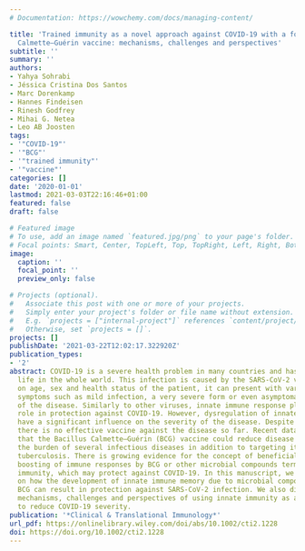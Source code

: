 ```yaml
---
# Documentation: https://wowchemy.com/docs/managing-content/

title: 'Trained immunity as a novel approach against COVID-19 with a focus on Bacillus
  Calmette–Guérin vaccine: mechanisms, challenges and perspectives'
subtitle: ''
summary: ''
authors:
- Yahya Sohrabi
- Jéssica Cristina Dos Santos
- Marc Dorenkamp
- Hannes Findeisen
- Rinesh Godfrey
- Mihai G. Netea
- Leo AB Joosten
tags:
- '"COVID-19"'
- '"BCG"'
- '"trained immunity"'
- '"vaccine"'
categories: []
date: '2020-01-01'
lastmod: 2021-03-03T22:16:46+01:00
featured: false
draft: false

# Featured image
# To use, add an image named `featured.jpg/png` to your page's folder.
# Focal points: Smart, Center, TopLeft, Top, TopRight, Left, Right, BottomLeft, Bottom, BottomRight.
image:
  caption: ''
  focal_point: ''
  preview_only: false

# Projects (optional).
#   Associate this post with one or more of your projects.
#   Simply enter your project's folder or file name without extension.
#   E.g. `projects = ["internal-project"]` references `content/project/deep-learning/index.md`.
#   Otherwise, set `projects = []`.
projects: []
publishDate: '2021-03-22T12:02:17.322920Z'
publication_types:
- '2'
abstract: COVID-19 is a severe health problem in many countries and has altered day-to-day
  life in the whole world. This infection is caused by the SARS-CoV-2 virus, and depending
  on age, sex and health status of the patient, it can present with variety of clinical
  symptoms such as mild infection, a very severe form or even asymptomatic course
  of the disease. Similarly to other viruses, innate immune response plays a vital
  role in protection against COVID-19. However, dysregulation of innate immunity could
  have a significant influence on the severity of the disease. Despite various efforts,
  there is no effective vaccine against the disease so far. Recent data have demonstrated
  that the Bacillus Calmette–Guérin (BCG) vaccine could reduce disease severity and
  the burden of several infectious diseases in addition to targeting its primary focus
  tuberculosis. There is growing evidence for the concept of beneficial non-specific
  boosting of immune responses by BCG or other microbial compounds termed trained
  immunity, which may protect against COVID-19. In this manuscript, we review data
  on how the development of innate immune memory due to microbial compounds specifically
  BCG can result in protection against SARS-CoV-2 infection. We also discuss possible
  mechanisms, challenges and perspectives of using innate immunity as an approach
  to reduce COVID-19 severity.
publication: '*Clinical & Translational Immunology*'
url_pdf: https://onlinelibrary.wiley.com/doi/abs/10.1002/cti2.1228
doi: https://doi.org/10.1002/cti2.1228
---
```

